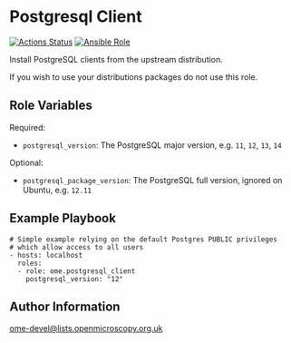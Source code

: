 Postgresql Client
=================

[![Actions Status](https://github.com/ome/ansible-role-postgresql-client/workflows/Molecule/badge.svg)](https://github.com/ome/ansible-role-postgresql-client/actions)
[![Ansible Role](https://img.shields.io/ansible/role/47052.svg)](https://galaxy.ansible.com/ome/postgresql-client/)

Install PostgreSQL clients from the upstream distribution.

If you wish to use your distributions packages do not use this role.


Role Variables
--------------

Required:
- `postgresql_version`: The PostgreSQL major version, e.g. `11`, `12`, `13`, `14`

Optional:
- `postgresql_package_version`: The PostgreSQL full version, ignored on Ubuntu, e.g. `12.11`


Example Playbook
----------------

    # Simple example relying on the default Postgres PUBLIC privileges
    # which allow access to all users
    - hosts: localhost
      roles:
      - role: ome.postgresql_client
        postgresql_version: "12"


Author Information
------------------

ome-devel@lists.openmicroscopy.org.uk
